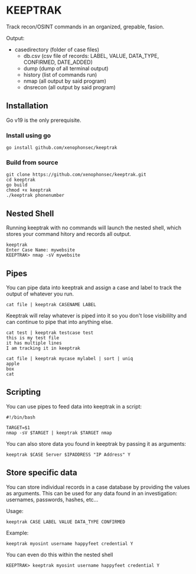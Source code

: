 # KEEPTRAK

Track recon/OSINT commands in an organized, grepable, fasion.

Output:
- casedirectory (folder of case files)
  - db.csv (csv file of records: LABEL, VALUE, DATA_TYPE, CONFIRMED, DATE_ADDED)
  - dump (dump of all terminal output)
  - history (list of commands run)
  - nmap (all output by said program)
  - dnsrecon (all output by said program)

## Installation

Go v19 is the only prerequisite.

### Install using go

```
go install github.com/xenophonsec/keeptrak
```

### Build from source

```
git clone https://github.com/xenophonsec/keeptrak.git
cd keeptrak
go build
chmod +x keeptrak
./keeptrak phonenumber
```


## Nested Shell

Running keeptrak with no commands will launch the nested shell, which stores your command hitory and records all output.

```
keeptrak
Enter Case Name: mywebsite
KEEPTRAK> nmap -sV mywebsite
```

## Pipes

You can pipe data into keeptrak and assign a case and label to track the output of whatever you run.
```
cat file | keeptrak CASENAME LABEL
```

Keeptrak will relay whatever is piped into it so you don't lose visibililty and can continue to pipe that into anything else.
```
cat test | keeptrak testcase test
this is my test file
it has multiple lines
I am tracking it in keeptrak
```
```
cat file | keeptrak mycase mylabel | sort | uniq
apple
box
cat
```

## Scripting

You can use pipes to feed data into keeptrak in a script:
```
#!/bin/bash

TARGET=$1
nmap -sV $TARGET | keeptrak $TARGET nmap
```

You can also store data you found in keeptrak by passing it as arguments:
```
keeptrak $CASE Server $IPADDRESS "IP Address" Y
```

## Store specific data

You can store individual records in a case database by providing the values as arguments.
This can be used for any data found in an investigation: usernames, passwords, hashes, etc...

Usage:
```
keeptrak CASE LABEL VALUE DATA_TYPE CONFIRMED
```
Example:
```
keeptrak myosint username happyfeet credential Y
```

You can even do this within the nested shell
```
KEEPTRAK> keeptrak myosint username happyfeet credential Y
```
